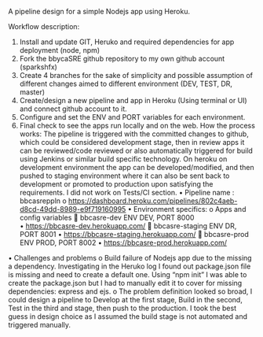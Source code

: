 A pipeline design for a simple Nodejs app using Heroku.

Workflow description:
1.	Install and update GIT, Heruko and required dependencies for app deployment (node, npm)
2.	Fork the bbycaSRE github repository to my own github account (sparkshfx)
3.	Create 4 branches for the sake of simplicity and possible assumption of different changes aimed to different environment (DEV, TEST, DR, master)
4.	Create/design a new pipeline and app in Heroku (Using terminal or UI) and connect github account to it.
5.	Configure and set the ENV and PORT variables for each environment.
6.	Final check to see the apps run locally and on the web.
How the process works:
The pipeline is triggered with the committed changes to github, which could be considered development stage, then in review apps it can be reviewed/code reviewed or also automatically triggered for build using Jenkins or similar build specific technology. On heroku on development environment the app can be developed/modified, and then pushed to staging environment where it can also be sent back to development or promoted to production upon satisfying the requirements. I did not work on Tests/CI section.
•	Pipeline name : bbcasreppln 
o	https://dashboard.heroku.com/pipelines/802c4aeb-d8cd-49dd-8989-e9f719160995 
•	Environment specifics:
o	Apps and config variables
	bbcasre-dev                  ENV DEV, PORT 8000   
•	https://bbcasre-dev.herokuapp.com/ 
	bbcasre-staging            ENV DR, PORT 8001
•	https://bbcasre-staging.herokuapp.com/ 
	bbcasre-prod                 ENV PROD, PORT 8002
•	https://bbcasre-prod.herokuapp.com/ 

•	Challenges and problems
o	Build failure of Nodejs app due to the missing a dependency. Investigating in the Heruko log I found out package.json file is missing and need to create a default one. Using “npm init” I was able to create the package.json but I had to manually edit it to cover for missing dependencies: express and ejs.
o	The problem definition looked so broad, I could design a pipeline to Develop at the first stage, Build in the second, Test in the third and stage, then push to the production. I took the best guess in design choice as I assumed the build stage is not automated and triggered manually.





